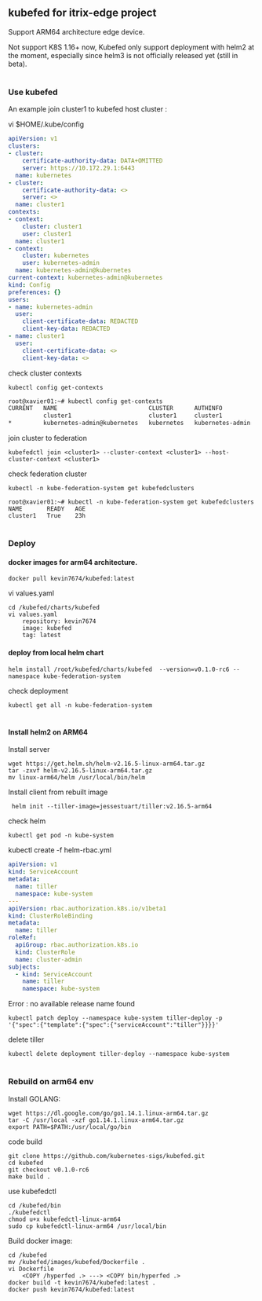 ## kubefed for itrix-edge project
Support ARM64 architecture edge device.

Not support K8S 1.16+ now, Kubefed only support deployment with helm2 at the moment, especially since helm3 is not officially released yet (still in beta).

#
### Use kubefed

An example join cluster1 to kubefed host cluster :

vi $HOME/.kube/config
```yml
apiVersion: v1
clusters:
- cluster:
    certificate-authority-data: DATA+OMITTED
    server: https://10.172.29.1:6443
  name: kubernetes
- cluster:
    certificate-authority-data: <>
    server: <>
  name: cluster1
contexts:
- context:
    cluster: cluster1
    user: cluster1
  name: cluster1
- context:
    cluster: kubernetes
    user: kubernetes-admin
  name: kubernetes-admin@kubernetes
current-context: kubernetes-admin@kubernetes
kind: Config
preferences: {}
users:
- name: kubernetes-admin
  user:
    client-certificate-data: REDACTED
    client-key-data: REDACTED
- name: cluster1
  user:
    client-certificate-data: <>
    client-key-data: <>
```
check cluster contexts
```
kubectl config get-contexts
```
```sh
root@xavier01:~# kubectl config get-contexts
CURRENT   NAME                          CLUSTER      AUTHINFO           NAMESPACE
          cluster1                      cluster1     cluster1
*         kubernetes-admin@kubernetes   kubernetes   kubernetes-admin
```
join cluster to federation
```
kubefedctl join <cluster1> --cluster-context <cluster1> --host-cluster-context <cluster1>
```
check federation cluster
```
kubectl -n kube-federation-system get kubefedclusters
```
```
root@xavier01:~# kubectl -n kube-federation-system get kubefedclusters
NAME       READY   AGE
cluster1   True    23h
```
#
### Deploy 

#### docker images for arm64 architecture.
```
docker pull kevin7674/kubefed:latest
```
vi values.yaml
```
cd /kubefed/charts/kubefed
vi values.yaml
	repository: kevin7674
	image: kubefed
	tag: latest
```
#### deploy from local helm chart
```	
helm install /root/kubefed/charts/kubefed  --version=v0.1.0-rc6 --namespace kube-federation-system
```
check deployment
```
kubectl get all -n kube-federation-system
``` 
#
#### Install helm2 on ARM64 
Install server
```
wget https://get.helm.sh/helm-v2.16.5-linux-arm64.tar.gz
tar -zxvf helm-v2.16.5-linux-arm64.tar.gz
mv linux-arm64/helm /usr/local/bin/helm
```
Install client from rebuilt image
```
 helm init --tiller-image=jessestuart/tiller:v2.16.5-arm64
```
check helm
```
kubectl get pod -n kube-system
```
kubectl create -f helm-rbac.yml
```yml
apiVersion: v1
kind: ServiceAccount
metadata:
  name: tiller
  namespace: kube-system
---
apiVersion: rbac.authorization.k8s.io/v1beta1
kind: ClusterRoleBinding
metadata:
  name: tiller
roleRef:
  apiGroup: rbac.authorization.k8s.io
  kind: ClusterRole
  name: cluster-admin
subjects:
  - kind: ServiceAccount
    name: tiller
    namespace: kube-system
```
Error : no available release name found
```
kubectl patch deploy --namespace kube-system tiller-deploy -p '{"spec":{"template":{"spec":{"serviceAccount":"tiller"}}}}'
``` 
delete tiller
``` 
kubectl delete deployment tiller-deploy --namespace kube-system
``` 
# 

### Rebuild on arm64 env

Install GOLANG:
``` 
wget https://dl.google.com/go/go1.14.1.linux-arm64.tar.gz
tar -C /usr/local -xzf go1.14.1.linux-arm64.tar.gz
export PATH=$PATH:/usr/local/go/bin
``` 
code build
``` 
git clone https://github.com/kubernetes-sigs/kubefed.git
cd kubefed
git checkout v0.1.0-rc6
make build .
``` 	
use kubefedctl
``` 
cd /kubefed/bin
./kubefedctl
chmod u+x kubefedctl-linux-arm64
sudo cp kubefedctl-linux-arm64 /usr/local/bin
``` 	
Build docker image:
```
cd /kubefed
mv /kubefed/images/kubefed/Dockerfile . 
vi Dockerfile
	<COPY /hyperfed .> ---> <COPY bin/hyperfed .>
docker build -t kevin7674/kubefed:latest .
docker push kevin7674/kubefed:latest
```


